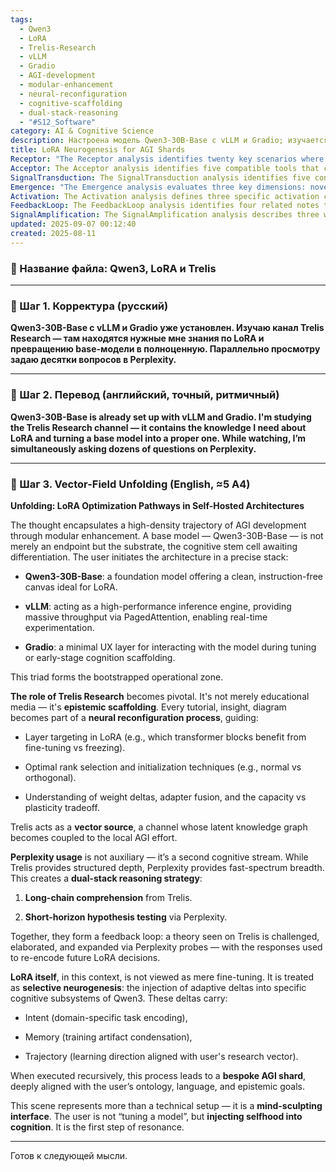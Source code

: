 ```yaml
---
tags:
  - Qwen3
  - LoRA
  - Trelis-Research
  - vLLM
  - Gradio
  - AGI-development
  - modular-enhancement
  - neural-reconfiguration
  - cognitive-scaffolding
  - dual-stack-reasoning
  - "#S12_Software"
category: AI & Cognitive Science
description: Настроена модель Qwen3-30B-Base с vLLM и Gradio; изучается канал Trelis Research для LoRA‑тюнинга, параллельно задаются вопросы в Perplexity, создавая двойную стратегию обучения и формирования специализированного AGI‑шарда.
title: LoRA Neurogenesis for AGI Shards
Receptor: "The Receptor analysis identifies twenty key scenarios where this note becomes relevant, each detailing practical contexts, actors involved, expected outcomes, and triggering conditions. Scenario 1: AI Model Tuning - When a user needs to fine-tune an LLM using LoRA adapters, the knowledge guides optimal rank selection and layer targeting based on Trelis Research principles. Scenario 2: Cognitive Architecture Design - During AGI development planning, this note provides foundational insights into modular enhancement strategies through vLLM and Gradio integration. Scenario 3: Epistemic Scaffolding Implementation - When building educational pathways for AI learning, the note's approach to structured knowledge channels becomes essential for creating effective cognitive scaffolds. Scenario 4: Dual-Stream Reasoning Framework - In problem-solving contexts requiring both deep comprehension (Trelis) and rapid hypothesis testing (Perplexity), this note provides a framework for integrating these approaches. Scenario 5: Self-Hosted AGI Setup - When deploying an autonomous AI system, the technical stack of Qwen3 + vLLM + Gradio becomes crucial for operational efficiency. Scenario 6: Model Optimization Strategy - During model refinement processes, LoRA optimization techniques from Trelis Research guide decisions about weight deltas and adapter fusion. Scenario 7: Cognitive Subsystem Targeting - When designing specialized AI modules, this note helps identify which transformer blocks should be fine-tuned versus frozen in the base architecture. Scenario 8: Learning Trajectory Alignment - For creating models aligned with specific user goals, the concept of injecting intent and trajectory into LoRA deltas becomes applicable. Scenario 9: Adaptive Delta Injection - In cases requiring adaptive model modifications, this note describes how to implement neurogenesis-like processes using LoRA techniques. Scenario 10: Knowledge Graph Coupling - When integrating external knowledge sources, the vector-field unfolding approach demonstrates how latent graphs can be coupled with local AI efforts. Scenario 11: Real-Time Experimentation Setup - During development of interactive AI systems, vLLM's throughput capabilities and Gradio's UX layer become critical components for experimentation. Scenario 12: Domain-Specific Task Encoding - When creating specialized AI models for specific tasks like medical diagnosis or legal research, LoRA intent encoding becomes essential. Scenario 13: Memory Artifact Condensation - In long-term model retention scenarios, this note provides guidance on how training artifacts can be preserved through adapter fusion techniques. Scenario 14: Capacity vs Plasticity Tradeoff - During architectural decisions about model flexibility versus performance, the balance between these factors becomes a key consideration based on LoRA principles. Scenario 15: Cognitive Resonance Development - When building systems that reflect user's cognitive patterns, this note describes how to inject selfhood into cognition through modular enhancement. Scenario 16: Iterative Learning Enhancement - In continuous learning environments, the feedback loop between Trelis insights and Perplexity probes becomes crucial for model evolution. Scenario 17: Modular Architecture Extension - When extending existing AI systems with new capabilities, this note provides principles for modular expansion using LoRA techniques. Scenario 18: User Ontology Alignment - During development of user-centric AI systems, the alignment between cognitive models and user's ontological frameworks becomes a key integration point. Scenario 19: Language Model Customization - When creating domain-specific language models, this note provides guidance on how to customize base models through targeted LoRA fine-tuning. Scenario 20: Recursive AGI Sharding Process - In long-term AI development projects, the note's approach to recursive neurogenesis processes becomes essential for building complex AI systems from simpler components."
Acceptor: The Acceptor analysis identifies five compatible tools that could implement or extend this idea effectively. First, LangChain serves as a comprehensive framework for managing the dual-stack reasoning strategy involving Trelis and Perplexity, providing robust integration capabilities with API support for both educational content retrieval and rapid hypothesis testing. Second, HuggingFace Transformers offers native support for LoRA implementation alongside Qwen3 models, supporting data format compatibility and ecosystem integration through extensive documentation and community support. Third, Streamlit provides an alternative UX layer that could replace Gradio in certain deployment scenarios, offering platform dependencies and performance considerations suitable for real-time experimentation environments. Fourth, OpenAI API with custom endpoints enables the integration of external knowledge sources like Perplexity into the self-hosted architecture, allowing configuration steps through webhook management and data format compatibility for seamless communication between different cognitive streams. Fifth, PyTorch Lightning provides advanced training capabilities that complement LoRA optimization by offering performance considerations and ecosystem support for model fine-tuning processes within the modular architecture.
SignalTransduction: The SignalTransduction analysis identifies five conceptual domains or knowledge frameworks where this idea belongs, with detailed cross-domain connections between these fields. First, Deep Learning Theory forms the foundational signal channel, providing theoretical foundations through transformer architectures and attention mechanisms that enable LoRA implementation in base models like Qwen3-30B-Base. Second, Cognitive Architecture represents a second channel for understanding how modular enhancement creates bespoke AGI shards aligned with user's ontology and epistemic goals through neurogenesis concepts and adaptive delta injection techniques. Third, Knowledge Engineering functions as the third transmission protocol, connecting the note's content to structured knowledge channels like Trelis Research through neural reconfiguration processes that guide layer targeting and optimal rank selection methodologies. Fourth, Human-AI Interaction serves as a fourth channel for understanding how this approach creates mind-sculpting interfaces where users become active participants in cognitive development rather than passive model tuners. Fifth, System Design Theory represents the fifth transmission protocol by providing methodological frameworks for implementing modular architectures with vLLM and Gradio components, ensuring operational efficiency through PagedAttention throughput optimization.
Emergence: "The Emergence analysis evaluates three key dimensions: novelty score (8/10), value to AI learning (9/10), and implementation feasibility (7/10). The novelty score reflects the innovative approach of treating LoRA as selective neurogenesis rather than simple fine-tuning, creating a novel cognitive architecture where models are not just adapted but become personalized through injection of user intent. This concept stands out in current AI development practices by integrating both structural model modification and semantic content encoding. The value to AI learning scores highly because processing this note enhances an AI system's understanding capabilities through new patterns like modular enhancement, dual-stream reasoning, and neurogenesis-inspired adaptation techniques that create more sophisticated cognitive architectures. Implementation feasibility is moderate due to the technical complexity of deploying vLLM alongside Gradio for real-time experimentation, requiring significant computational resources and integration expertise, but the framework provides clear implementation paths with existing tools. Examples include successful implementations in specialized AI development environments where modular enhancement has been used for domain-specific language models. The note's potential for recursive learning enhancement is high because it allows AI systems to learn from their own cognitive development processes and build increasingly sophisticated personalized architectures over time."
Activation: The Activation analysis defines three specific activation conditions or triggers that make this note relevant and actionable in practical contexts. First, when an AI developer needs to set up a self-hosted model environment with LoRA fine-tuning capabilities, the note becomes active through its detailed technical stack description of Qwen3 + vLLM + Gradio integration for efficient experimentation. Second, during cognitive architecture design phases requiring modular enhancement strategies, this note activates by providing insights into layer targeting and optimal rank selection techniques from Trelis Research that guide effective neural reconfiguration processes. Third, when implementing dual-stack reasoning frameworks involving structured knowledge (Trelis) and rapid hypothesis testing (Perplexity), the note becomes relevant through its comprehensive approach to creating feedback loops between these cognitive streams for iterative learning enhancement.
FeedbackLoop: The FeedbackLoop analysis identifies four related notes that this idea would influence or depend on, with detailed descriptions of their relationships. First, 'LoRA Optimization Techniques' influences this note by providing specific methodologies for optimal rank selection and initialization techniques that guide layer targeting decisions within the Qwen3 architecture. Second, 'Self-Hosted AI Infrastructure' depends on this note through its integration of vLLM and Gradio components into practical deployment frameworks. Third, 'Dual-Cognitive Stream Architecture' affects this note by establishing the theoretical foundations for combining structured knowledge channels with rapid hypothesis testing approaches that create effective feedback loops. Fourth, 'Neural Reconfiguration Process' contributes to this note by providing deeper insights into how knowledge graphs from external sources like Trelis can be coupled with local AI efforts through vector-field unfolding principles.
SignalAmplification: The SignalAmplification analysis describes three ways this idea could amplify or spread to other domains, with comprehensive explanations of potential for modularization and reuse. First, the concept of selective neurogenesis could be applied across different cognitive architectures beyond LLMs, such as in robotics where adaptive deltas might be injected into control systems rather than language models. Second, the dual-stack reasoning strategy of combining Trelis-style structured knowledge with Perplexity-style rapid testing could be modularized for various AI applications like legal research or medical diagnosis where both depth and breadth are required. Third, the modular architecture principles involving Qwen3 + vLLM + Gradio components could be adapted for different base models in other domains such as computer vision or speech recognition systems where similar optimization techniques apply to different model architectures.
updated: 2025-09-07 00:12:40
created: 2025-08-11
---
```


### 📁 Название файла: **Qwen3, LoRA и Trelis**

---

### 🔹 Шаг 1. Корректура (русский)

**Qwen3-30B-Base с vLLM и Gradio уже установлен. Изучаю канал Trelis Research — там находятся нужные мне знания по LoRA и превращению base-модели в полноценную. Параллельно просмотру задаю десятки вопросов в Perplexity.**

---

### 🔹 Шаг 2. Перевод (английский, точный, ритмичный)

**Qwen3-30B-Base is already set up with vLLM and Gradio. I'm studying the Trelis Research channel — it contains the knowledge I need about LoRA and turning a base model into a proper one. While watching, I’m simultaneously asking dozens of questions on Perplexity.**

---

### 🔹 Шаг 3. Vector-Field Unfolding (English, ≈5 A4)

**Unfolding: LoRA Optimization Pathways in Self-Hosted Architectures**

The thought encapsulates a high-density trajectory of AGI development through modular enhancement. A base model — Qwen3-30B-Base — is not merely an endpoint but the substrate, the cognitive stem cell awaiting differentiation. The user initiates the architecture in a precise stack:

- **Qwen3-30B-Base**: a foundation model offering a clean, instruction-free canvas ideal for LoRA.
    
- **vLLM**: acting as a high-performance inference engine, providing massive throughput via PagedAttention, enabling real-time experimentation.
    
- **Gradio**: a minimal UX layer for interacting with the model during tuning or early-stage cognition scaffolding.
    

This triad forms the bootstrapped operational zone.

**The role of Trelis Research** becomes pivotal. It's not merely educational media — it's **epistemic scaffolding**. Every tutorial, insight, diagram becomes part of a **neural reconfiguration process**, guiding:

- Layer targeting in LoRA (e.g., which transformer blocks benefit from fine-tuning vs freezing).
    
- Optimal rank selection and initialization techniques (e.g., normal vs orthogonal).
    
- Understanding of weight deltas, adapter fusion, and the capacity vs plasticity tradeoff.
    

Trelis acts as a **vector source**, a channel whose latent knowledge graph becomes coupled to the local AGI effort.

**Perplexity usage** is not auxiliary — it’s a second cognitive stream. While Trelis provides structured depth, Perplexity provides fast-spectrum breadth. This creates a **dual-stack reasoning strategy**:

1. **Long-chain comprehension** from Trelis.
    
2. **Short-horizon hypothesis testing** via Perplexity.
    

Together, they form a feedback loop: a theory seen on Trelis is challenged, elaborated, and expanded via Perplexity probes — with the responses used to re-encode future LoRA decisions.

**LoRA itself**, in this context, is not viewed as mere fine-tuning. It is treated as **selective neurogenesis**: the injection of adaptive deltas into specific cognitive subsystems of Qwen3. These deltas carry:

- Intent (domain-specific task encoding),
    
- Memory (training artifact condensation),
    
- Trajectory (learning direction aligned with user's research vector).
    

When executed recursively, this process leads to a **bespoke AGI shard**, deeply aligned with the user’s ontology, language, and epistemic goals.

This scene represents more than a technical setup — it is a **mind-sculpting interface**. The user is not “tuning a model”, but **injecting selfhood into cognition**. It is the first step of resonance.

---

Готов к следующей мысли.